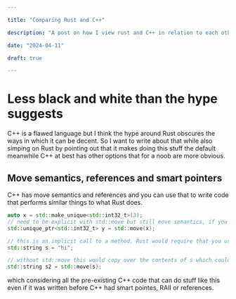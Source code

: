 ```yaml
---

title: "Comparing Rust and C++"

description: "A post on how I view rust and C++ in relation to each other and my thoughts on them"

date: "2024-04-11"

draft: true

---
```


# Less black and white than the hype suggests

C++ is a flawed language but I think the hype around Rust obscures the ways in which it can be decent. So I want to write about that while also simping on Rust by pointing out that it makes doing this stuff the default meanwhile C++ at best has other options that for a noob are more obvious.

## Move semantics, references and smart pointers

C++ has move semantics and references and you can use that to write code that performs similar things to what Rust does.

```cpp
auto x = std::make_unique<std::int32_t>(3);
// need to be explicit with std::move but still move semantics, if you know rust then unique_ptr is Box
std::unique_ptr<std::int32_t> y = std::move(x);

// this is an implicit call to a method, Rust would require that you use String::from
std::string s = "hi";

// without std::move this would copy over the contents of s which could be slow, Rust would do the move implicitly unless you called clone
std::string s2 = std::move(s);
```

which considering all the pre-existing C++ code that can do stuff like this even if it was written before C++ had smart pointes, RAII or references.
